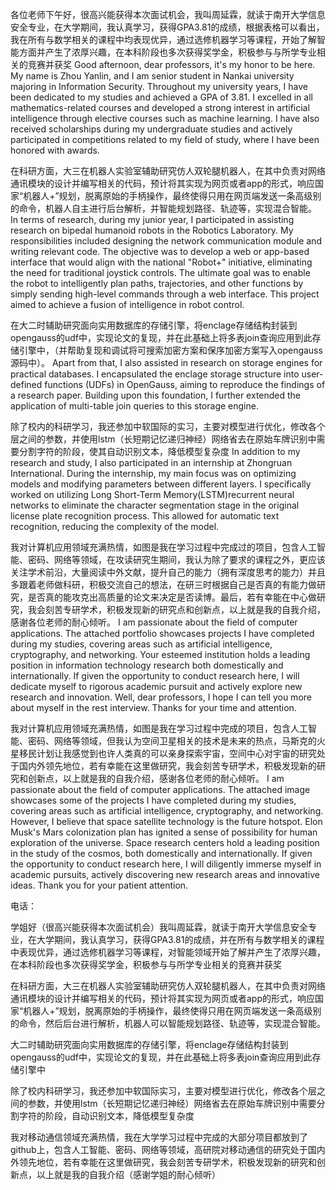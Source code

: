 各位老师下午好，很高兴能获得本次面试机会，我叫周延霖，就读于南开大学信息安全专业，在大学期间，我认真学习，获得GPA3.81的成绩，根据表格可以看出，我在所有与数学相关的课程中均表现优异，通过选修机器学习等课程，开始了解智能方面并产生了浓厚兴趣，在本科阶段也多次获得奖学金，积极参与与所学专业相关的竞赛并获奖
Good afternoon, dear professors, it's my honor to be here. My name is Zhou Yanlin, and I am senior student in Nankai university majoring in Information Security. Throughout my university years, I have been dedicated to my studies and achieved a GPA of 3.81. I excelled in all mathematics-related courses and developed a strong interest in artificial intelligence through elective courses such as machine learning. I have also received scholarships during my undergraduate studies and actively participated in competitions related to my field of study, where I have been honored with awards.

在科研方面，大三在机器人实验室辅助研究仿人双轮腿机器人，在其中负责对网络通讯模块的设计并编写相关的代码，预计将其实现为网页或者app的形式，响应国家“机器人+”规划，脱离原始的手柄操作，最终使得只用在网页端发送一条高级别的命令，机器人自主进行后台解析，并智能规划路径、轨迹等，实现混合智能。
In terms of research, during my junior year, I participated in assisting research on bipedal humanoid robots in the Robotics Laboratory. My responsibilities included designing the network communication module and writing relevant code. The objective was to develop a web or app-based interface that would align with the national "Robot+" initiative, eliminating the need for traditional joystick controls. The ultimate goal was to enable the robot to intelligently plan paths, trajectories, and other functions by simply sending high-level commands through a web interface. This project aimed to achieve a fusion of intelligence in robot control.

在大二时辅助研究面向实用数据库的存储引擎，将enclage存储结构封装到opengauss的udf中，实现论文的复现，并在此基础上将多表join查询应用到此存储引擎中，（并帮助复现和调试将可搜索加密方案和保序加密方案写入opengauss源码中）。
Apart from that, I also assisted in research on storage engines for practical databases. I encapsulated the enclage storage structure into user-defined functions (UDFs) in OpenGauss, aiming to reproduce the findings of a research paper. Building upon this foundation, I further extended the application of multi-table join queries to this storage engine.

除了校内的科研学习，我还参加中软国际的实习，主要对模型进行优化，修改各个层之间的参数，并使用lstm（长短期记忆递归神经）网络省去在原始车牌识别中需要分割字符的阶段，使其自动识别文本，降低模型复杂度
In addition to my research and study, I also participated in an internship at Zhongruan International. During the internship, my main focus was on optimizing models and modifying parameters between different layers. I specifically worked on utilizing Long Short-Term Memory(LSTM)recurrent neural networks to eliminate the character segmentation stage in the original license plate recognition process. This allowed for automatic text recognition, reducing the complexity of the model.

我对计算机应用领域充满热情，如图是我在学习过程中完成过的项目，包含人工智能、密码、网络等领域，在攻读研究生期间，我认为除了要求的课程之外，更应该关注学术前沿，大量阅读中外文献，提升自己的能力（拥有深度思考的能力）并且多跟着老师做科研，积极交流自己的想法，在研三时根据自己是否真的有能力做研究，是否真的能攻克出高质量的论文来决定是否读博。最后，若有幸能在中心做研究，我会刻苦专研学术，积极发现新的研究点和创新点，以上就是我的自我介绍，感谢各位老师的耐心倾听。
I am passionate about the field of computer applications. The attached portfolio showcases projects I have completed during my studies, covering areas such as artificial intelligence, cryptography, and networking. Your esteemed institution holds a leading position in information technology research both domestically and internationally. If given the opportunity to conduct research here, I will dedicate myself to rigorous academic pursuit and actively explore new research and innovation.
Well, dear professors, I hope I can tell you more about myself in the rest interview. Thanks for your time and attention.



















我对计算机应用领域充满热情，如图是我在学习过程中完成的项目，包含人工智能、密码、网络等领域，但我认为空间卫星相关的技术是未来的热点，马斯克的火星移民计划让我感觉到也许人类真的可以亲身探索宇宙，空间中心对宇宙的研究处于国内外领先地位，若有幸能在这里做研究，我会刻苦专研学术，积极发现新的研究和创新点，以上就是我的自我介绍，感谢各位老师的耐心倾听。
I am passionate about the field of computer applications. The attached image showcases some of the projects I have completed during my studies, covering areas such as artificial intelligence, cryptography, and networking. However, I believe that space satellite technology is the future hotspot. Elon Musk's Mars colonization plan has ignited a sense of possibility for human exploration of the universe. Space research centers hold a leading position in the study of the cosmos, both domestically and internationally. If given the opportunity to conduct research here, I will diligently immerse myself in academic pursuits, actively discovering new research areas and innovative ideas. Thank you for your patient attention.








电话：


学姐好（很高兴能获得本次面试机会）我叫周延霖，就读于南开大学信息安全专业，在大学期间，我认真学习，获得GPA3.81的成绩，并在所有与数学相关的课程中表现优异，通过选修机器学习等课程，对智能领域开始了解并产生了浓厚兴趣，在本科阶段也多次获得奖学金，积极参与与所学专业相关的竞赛并获奖

在科研方面，大三在机器人实验室辅助研究仿人双轮腿机器人，在其中负责对网络通讯模块的设计并编写相关的代码，预计将其实现为网页或者app的形式，响应国家“机器人+”规划，脱离原始的手柄操作，最终使得只用在网页端发送一条高级别的命令，然后后台进行解析，机器人可以智能规划路径、轨迹等，实现混合智能。

大二时辅助研究面向实用数据库的存储引擎，将enclage存储结构封装到opengauss的udf中，实现论文的复现，并在此基础上将多表join查询应用到此存储引擎中

除了校内科研学习，我还参加中软国际实习，主要对模型进行优化，修改各个层之间的参数，并使用lstm（长短期记忆递归神经）网络省去在原始车牌识别中需要分割字符的阶段，自动识别文本，降低模型复杂度

我对移动通信领域充满热情，我在大学学习过程中完成的大部分项目都放到了github上，包含人工智能、密码、网络等领域，高研院对移动通信的研究处于国内外领先地位，若有幸能在这里做研究，我会刻苦专研学术，积极发现新的研究和创新点，以上就是我的自我介绍（感谢学姐的耐心倾听）















